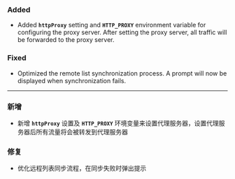 ### Added

- Added **`httpProxy`** setting and **`HTTP_PROXY`** environment variable for configuring the proxy server. After setting the proxy server, all traffic will be forwarded to the proxy server.

### Fixed

- Optimized the remote list synchronization process. A prompt will now be displayed when synchronization fails.

---

### 新增

- 新增 **`httpProxy`** 设置及 **`HTTP_PROXY`** 环境变量来设置代理服务器，设置代理服务器后所有流量将会被转发到代理服务器

### 修复

- 优化远程列表同步流程，在同步失败时弹出提示
